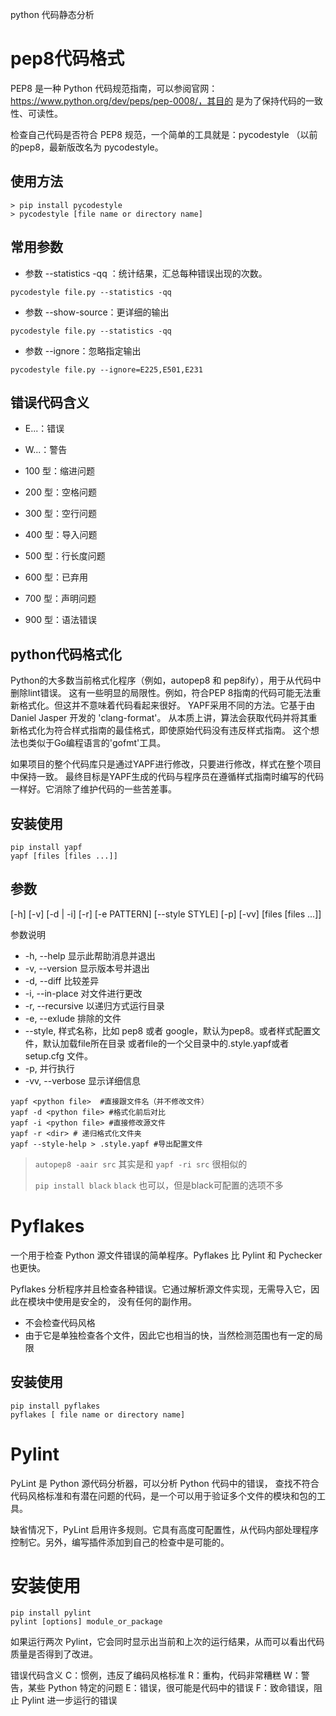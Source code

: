 python 代码静态分析

# pep8代码格式

PEP8 是一种 Python 代码规范指南，可以参阅官网：https://www.python.org/dev/peps/pep-0008/，其目的
是为了保持代码的一致性、可读性。

检查自己代码是否符合 PEP8 规范，一个简单的工具就是：pycodestyle （以前的pep8，最新版改名为
 pycodestyle。
 
## 使用方法
 
 ```
 > pip install pycodestyle
 > pycodestyle [file name or directory name]
 ```

## 常用参数
 
+ 参数 --statistics -qq ：统计结果，汇总每种错误出现的次数。

`pycodestyle file.py --statistics -qq`


+ 参数 --show-source：更详细的输出

`pycodestyle file.py --statistics -qq`

+ 参数 --ignore：忽略指定输出

`pycodestyle file.py --ignore=E225,E501,E231`

## 错误代码含义

+ E...：错误
+ W...：警告

+ 100 型：缩进问题
+ 200 型：空格问题
+ 300 型：空行问题
+ 400 型：导入问题
+ 500 型：行长度问题
+ 600 型：已弃用
+ 700 型：声明问题
+ 900 型：语法错误


## python代码格式化

Python的大多数当前格式化程序（例如，autopep8 和 pep8ify），用于从代码中删除lint错误。
这有一些明显的局限性。例如，符合PEP 8指南的代码可能无法重新格式化。但这并不意味着代码看起来很好。
YAPF采用不同的方法。它基于由 Daniel Jasper 开发的 'clang-format'。
从本质上讲，算法会获取代码并将其重新格式化为符合样式指南的最佳格式，即使原始代码没有违反样式指南。
这个想法也类似于Go编程语言的'gofmt'工具。

如果项目的整个代码库只是通过YAPF进行修改，只要进行修改，样式在整个项目中保持一致。
最终目标是YAPF生成的代码与程序员在遵循样式指南时编写的代码一样好。它消除了维护代码的一些苦差事。


## 安装使用

~~~
pip install yapf
yapf [files [files ...]]
~~~

## 参数

[-h] [-v] [-d | -i] [-r] [-e PATTERN] [--style STYLE] [-p] [-vv] [files [files ...]]

参数说明

+ -h, --help	显示此帮助消息并退出
+ -v, --version	显示版本号并退出
+ -d, --diff	比较差异
+ -i, --in-place	对文件进行更改
+ -r, --recursive	以递归方式运行目录
+ -e, --exlude  排除的文件
+ --style, 样式名称，比如 pep8 或者 google，默认为pep8。或者样式配置文件，默认加载file所在目录
           或者file的一个父目录中的.style.yapf或者 setup.cfg 文件。
+ -p, 并行执行
+ -vv, --verbose 显示详细信息

~~~
yapf <python file>  #直接跟文件名（并不修改文件）
yapf -d <python file> #格式化前后对比
yapf -i <python file> #直接修改源文件
yapf -r <dir> # 递归格式化文件夹
yapf --style-help > .style.yapf #导出配置文件
~~~

> `autopep8 -aair src` 其实是和 `yapf -ri src` 很相似的
> 
> `pip install black` `black` 也可以，但是black可配置的选项不多


# Pyflakes

一个用于检查 Python 源文件错误的简单程序。Pyflakes 比 Pylint 和 Pychecker 也更快。 

Pyflakes 分析程序并且检查各种错误。它通过解析源文件实现，无需导入它，因此在模块中使用是安全的，
没有任何的副作用。

+ 不会检查代码风格
+ 由于它是单独检查各个文件，因此它也相当的快，当然检测范围也有一定的局限

## 安装使用

```
pip install pyflakes
pyflakes [ file name or directory name]
```



# Pylint

PyLint 是 Python 源代码分析器，可以分析 Python 代码中的错误，
查找不符合代码风格标准和有潜在问题的代码，是一个可以用于验证多个文件的模块和包的工具。

缺省情况下，PyLint 启用许多规则。它具有高度可配置性，从代码内部处理程序控制它。另外，编写插件添加到自己的检查中是可能的。

# 安装使用

```
pip install pylint
pylint [options] module_or_package
```


如果运行两次 Pylint，它会同时显示出当前和上次的运行结果，从而可以看出代码质量是否得到了改进。

错误代码含义
C：惯例，违反了编码风格标准
R：重构，代码非常糟糕
W：警告，某些 Python 特定的问题
E：错误，很可能是代码中的错误
F：致命错误，阻止 Pylint 进一步运行的错误
